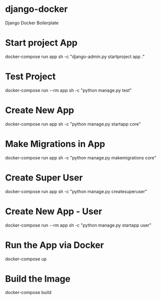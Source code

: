 # django-docker
Django Docker Boilerplate

# Start project App
docker-compose run app sh -c "django-admin.py startproject app ."

# Test Project
docker-compose run --rm app sh -c "python manage.py test"

# Create New App
docker-compose run app sh -c "python manage.py startapp core"

# Make Migrations in App
docker-compose run app sh -c "python manage.py makemigrations core"

# Create Super User
docker-compose run app sh -c "python manage.py createsuperuser"

# Create New App - User
docker-compose run --rm app sh -c "python manage.py startapp user"

# Run the App via Docker
docker-compose up

# Build the Image
docker-compose build
